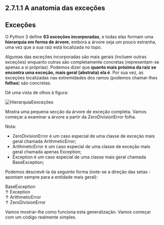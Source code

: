 ## 2.7.1.1 A anatomia das exceções

## Exceções

O Python 3 define **63 exceções incorporadas**, e todas elas formam uma **hierarquia em forma de árvore**, embora a árvore seja um pouco estranha, uma vez que a sua raiz está localizada no topo.  

Algumas das exceções incorporadas são mais gerais (incluem outras exceções) enquanto outras são completamente concretas (representam-se apenas a si próprias). Podemos dizer que **quanto mais próxima da raiz se encontra uma exceção, mais geral (abstrata) ela é**. Por sua vez, as exceções localizadas nas extremidades dos ramos (podemos chamar-lhes **folhas**) são concretas.

Dê uma vista de olhos à figura:

![HierarquiaEexceções](../Imagens/HierarquiaEexcecoes.jpg)

Mostra uma pequena secção da árvore de exceção completa. Vamos começar a examinar a árvore a partir da ZeroDivisionError folha.

Nota:

* ZeroDivisionError é um caso especial de uma classe de exceção mais geral chamada ArithmeticError;
* ArithmeticError é um caso especial de uma classe de exceção mais geral chamada apenas Exception;
* Exception é um caso especial de uma classe mais geral chamada BaseException;

Podemos descrevê-la da seguinte forma (note-se a direção das setas - apontam sempre para a entidade mais geral):

<div text-align: center:>
  BaseException
  <br>↑
  Exception
  <br>↑
  ArithmeticError
  <br>↑
  ZeroDivisionError
</div>


Vamos mostrar-lhe como funciona esta generalização. Vamos começar com um código realmente simples.